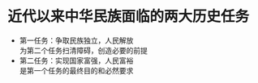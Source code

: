 # 近代以来中华民族面临的两大历史任务

- 第一任务：争取民族独立，人民解放<br>
  为第二个任务扫清障碍，创造必要的前提
- 第二任务：实现国家富强，人民富裕<br>
  是第一个任务的最终目的和必然要求



